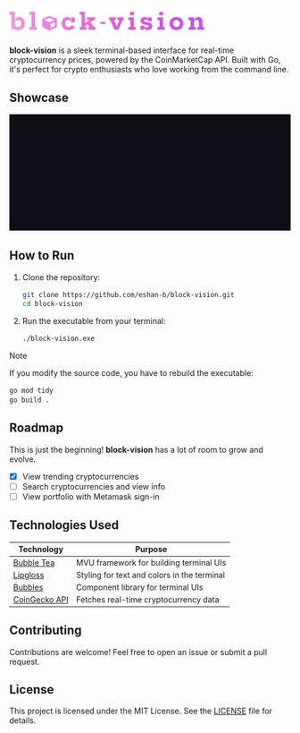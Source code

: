 <img src=".github/logo.svg" alt="block-vision Logo" width="350">
<p>

**block-vision** is a sleek terminal-based interface for real-time cryptocurrency prices, powered by the CoinMarketCap API. Built with Go, it's perfect for crypto enthusiasts who love working from the command line.

## Showcase

![App Showcase](.github/demo.gif)

## How to Run

1. Clone the repository:
   ```bash
   git clone https://github.com/eshan-b/block-vision.git
   cd block-vision
   ```
2. Run the executable from your terminal:
   ```bash
   ./block-vision.exe
   ```
> [!NOTE]
> If you modify the source code, you have to rebuild the executable:
> ```bash
> go mod tidy
> go build .
> ```

## Roadmap

This is just the beginning! **block-vision** has a lot of room to grow and evolve.

- [x] View trending cryptocurrencies
- [ ] Search cryptocurrencies and view info
- [ ] View portfolio with Metamask sign-in

## Technologies Used

| Technology    | Purpose                                       |
|---------------|-----------------------------------------------|
| [Bubble Tea](https://github.com/charmbracelet/bubbletea)    | MVU framework for building terminal UIs      |
| [Lipgloss](https://github.com/charmbracelet/lipgloss)       | Styling for text and colors in the terminal   |
| [Bubbles](https://github.com/charmbracelet/bubbles)         | Component library for terminal UIs         |
| [CoinGecko API](https://www.coingecko.com/en/api)           | Fetches real-time cryptocurrency data        |

## Contributing

Contributions are welcome! Feel free to open an issue or submit a pull request.

## License

This project is licensed under the MIT License. See the [LICENSE](LICENSE.txt) file for details.